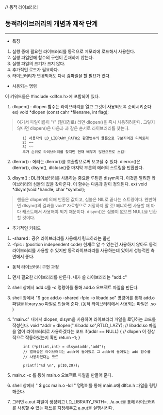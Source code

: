 // 동적 라이브러리 


## 동적라이브러리의 개념과 제작 단계
---

* 특징 

1. 실행 중에 필요한 라이브러리를 동적으로 메모리에 로드해서 사용한다. 
2. 실행 파일안에 함수의 구현이 존재하지 않는다. 
3. 실행 파일의 크기가 크지 않다. 
4. 추가적인 로드가 필요하다. 
5. 라이브러리가 변경되어도 다시 컴파일을 할 필요가 있다. 

* 사용되는 명령 

이 키워드들은 #include <dlfcn.h>에 포함되어 있다. 


1. dlopen() 
: dlopen 함수는 라이브러리를 열고 그것이 사용되도록 준비시켜준다
			ex) void *dlopen (const cahr *filename, int flag);
> 여기서 파일이름이 "/" (절대경로) 라면 dlopen()을 즉시 사용하려한다. 그렇지 않다면 dlopen()은 다음과 과 같은 순서로 라이브러리를 찾는다. 

			1) 사용자의 LD_LIBRARY_PATH으 환경변수의 콜론으로 구분지어진 디렉토리 
			2) ~~ 
			3) ~~ 
			추가 순위로 라이브러리를 찾지만 현재 배우지 않았으므로 스킵!

2. dlerror() 
: 에러는 dlerror()를 호출함으로써 보고될 수 있다. dlerror()은 dlerror(), dlsym(), dlclose()중 마지막 부른의 에러의 스트링을 반환한다. 

3. dlsym() 
: DL라이브러리를 사용하는 중요한 루틴은 dlsym이다. 이것은 열려진 라이브러리의 심볼의 값을 찾아준다. 이 함수는 다음과 같이 정의된다. 
			ex) void *dlsym(void *handle, char *symbol);
> 핸들은 dlopen에 의해 반환된 값이고, 심볼은 NIL로 끝나는 스트링이다. 왠만하면 dlsym()의 결과를 void* 자료형으로 저장하지 말 것! 왜냐하면 사용할 때 마다 캐스트해서 사용해야 되기 때문이다. 
> dlsym()은 심볼이 없으면 NULL을 반환할 것이다.

* 추가적인 키워드 

1. -shared : 공유 라이브러리를 사용해서 링크하라는 옵션  
2. -fpic : (position independent code) 현재로 알 수 있는건 사용하지 않아도 동적라이브러리를 사용할 수 있지만 동적라이브러리를 사용하는데 있어서 성능적인 측면에서 좋다. 




* 동적 라이브러리 구현 과정

1. 먼저 필요한 라이브러리를 만든다. 내가 쓸 라이브러리는 "add.c"
2. shell 창에서 add.c를 -c 명령어를 통해 add.o 오브젝트 파일을 만든다. 
3. shell 창에서 "$ gcc add.o -shared -fpic -o libadd.so" 명령어를 통해 add.o 파일을 library.so 파일로 만들어 준다. (동적 라이브러리에서 사용되는 파일은 .so )
4. "main.c" 내에서 dlopen, dlsym을 사용하여 라이브러리 파일을 로딩하는 코드를 작성한다. 
			void *addr = dlopen("./libadd.so",RTLD_LAZY);
			// libadd.so 파일을 열어 라이브러리로 사용하겠다는 코드
			if(addr == NULL) {		// dlopen 이 정상적으로 작동하였는지 확인
				return -1;
			}

			int (*p)(int,int) = dlsym(addr,"add");
			// 열어놓은 라이브러리는 addr에 들어있고 그 addr에 들어있는 add 함수를 
			// 사용하겠다는 코드 

			printf("%d \n", p(10,20));

5. main.c -c 를 통해 main.o 오브젝트 파일을 만들어 준다. 
6. shell 창에서 " $ gcc main.o -ldl " 명령어를 통해 main.o에 dlfcn.h 파일을 링킹해준다.
7. 그러면 a.out 파일이 생성되고 LD_LIBRARY_PATH=. ./a.out을 통해 라이브러리를 사용할 수 있는 패쓰를 지정해주고 a.out을 실행시킨다. 










